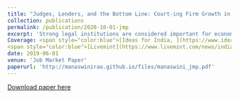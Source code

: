 ```yaml
---
title: "Judges, Lenders, and the Bottom Line: Court-ing Firm Growth in India"
collection: publications
permalink: /publication/2020-10-01-jmp
excerpt: 'Strong legal institutions are considered important for economic growth, of which ordinary trial courts are a key component. In the context of India, I examine the role of such courts on firms' performance by exploiting microdata on trials and a policy inducing quasi-random variation in judge vacancies. Overall, local firms expand production and earn higher profits when vacancy is lower. Lower vacancy increases trial resolution in courts, which stimulates bank lending through improved liquidity from debt recoveries. As a result, firms experience an increase in credit access, expanding output and profitability, generating an 8:1 benefit to cost ratio. 
Coverage: <span style="color:blue">[Ideas for India, ](https://www.ideasforindia.in/topics/governance/how-district-courts-influence-firm-growth.html)</span>
<span style="color:blue">[Livemint](https://www.livemint.com/news/india/how-hiring-more-judges-can-spur-firm-growth-11580904188976.html)</span>'
date: 2019-06-01
venue: 'Job Market Paper'
paperurl: 'http://manaswinirao.github.io/files/manaswini_jmp.pdf'
---
```


<span style="color:blue">[Download paper here](http://manaswinirao.github.io/files/manaswini_jmp.pdf)</span>
